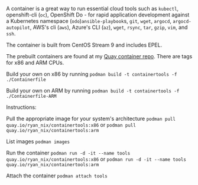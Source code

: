 A container is a great way to run essential cloud tools such as `kubectl`, openshift-cli (`oc`), OpenShift Do - for rapid application development against a Kubernetes namespace (`odo`)`ansible-playbook`s, `git`, `wget`, `argocd`, `argocd-autopilot`, AWS's cli (`aws`), Azure's CLI (`az`), `wget`, `rsync`, `tar`, `gzip`, `vim`, and `ssh`.

The container is built from CentOS Stream 9 and includes EPEL.

The prebuilt containers are found at my [Quay container repo](https://quay.io/repository/ryan_nix/containertools).
There are tags for x86 and ARM CPUs.

Build your own on x86 by running `podman build -t containertools -f ./Containerfile`

Build your own on ARM by running `podman build -t containertools -f ./Containerfile-ARM`

Instructions:

Pull the appropriate image for your system's architecture
`podman pull quay.io/ryan_nix/containertools:x86` or `podman pull quay.io/ryan_nix/containertools:arm`

List images
`podman images`

Run the container
`podman run -d -it --name tools quay.io/ryan_nix/containertools:x86` or `podman run -d -it --name tools quay.io/ryan_nix/containertools:arm`

Attach the container
`podman attach tools`

